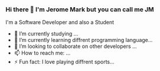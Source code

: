 ### Hi there 👋 I'm Jerome Mark but you can call me JM 
  I'm a Software Developer and also a Student

- 🔭 I’m currently studying ...
- 🌱 I’m currently learning diffrent programming language...
- 👯 I’m looking to collaborate on other developers ...
- 📫 How to reach me: ...
- ⚡ Fun fact: I love playing diffrent sports...
